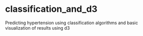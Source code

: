 # classification_and_d3
Predicting hypertension using classification algorithms and basic visualization of results using d3

